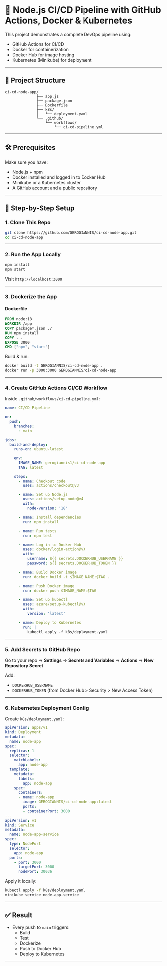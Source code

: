 # 🚀 Node.js CI/CD Pipeline with GitHub Actions, Docker & Kubernetes

This project demonstrates a complete DevOps pipeline using:
- GitHub Actions for CI/CD
- Docker for containerization
- Docker Hub for image hosting
- Kubernetes (Minikube) for deployment

---

## 📁 Project Structure

```
ci-cd-node-app/
              ├── app.js
              ├── package.json
              ├── Dockerfile
              ├── k8s/
              │   └── deployment.yaml
              └── .github/
                  └── workflows/
                      └── ci-cd-pipeline.yml
```

---

## 🛠️ Prerequisites

Make sure you have:
- Node.js + npm
- Docker installed and logged in to Docker Hub
- Minikube or a Kubernetes cluster
- A GitHub account and a public repository

---

## 🔧 Step-by-Step Setup

### 1. Clone This Repo

```bash
git clone https://github.com/GEROGIANNIS/ci-cd-node-app.git
cd ci-cd-node-app
```

---

### 2. Run the App Locally

```bash
npm install
npm start
```

Visit `http://localhost:3000`

---

### 3. Dockerize the App

#### Dockerfile

```Dockerfile
FROM node:18
WORKDIR /app
COPY package*.json ./
RUN npm install
COPY . .
EXPOSE 3000
CMD ["npm", "start"]
```

Build & run:

```bash
docker build -t GEROGIANNIS/ci-cd-node-app .
docker run -p 3000:3000 GEROGIANNIS/ci-cd-node-app
```

---

### 4. Create GitHub Actions CI/CD Workflow

Inside `.github/workflows/ci-cd-pipeline.yml`:

```yaml
name: CI/CD Pipeline

on:
  push:
    branches:
      - main

jobs:
  build-and-deploy:
    runs-on: ubuntu-latest

    env:
      IMAGE_NAME: gerogiannis1/ci-cd-node-app
      TAG: latest

    steps:
      - name: Checkout code
        uses: actions/checkout@v3

      - name: Set up Node.js
        uses: actions/setup-node@v4
        with:
          node-version: '18'

      - name: Install dependencies
        run: npm install

      - name: Run tests
        run: npm test

      - name: Log in to Docker Hub
        uses: docker/login-action@v3
        with:
          username: ${{ secrets.DOCKERHUB_USERNAME }}
          password: ${{ secrets.DOCKERHUB_TOKEN }}

      - name: Build Docker image
        run: docker build -t $IMAGE_NAME:$TAG .

      - name: Push Docker image
        run: docker push $IMAGE_NAME:$TAG

      - name: Set up kubectl
        uses: azure/setup-kubectl@v3
        with:
          version: 'latest'

      - name: Deploy to Kubernetes
        run: |
          kubectl apply -f k8s/deployment.yaml
```

---

### 5. Add Secrets to GitHub Repo

Go to your repo → **Settings** → **Secrets and Variables** → **Actions** → **New Repository Secret**

Add:
- `DOCKERHUB_USERNAME`
- `DOCKERHUB_TOKEN` (from Docker Hub > Security > New Access Token)

---

### 6. Kubernetes Deployment Config

Create `k8s/deployment.yaml`:

```yaml
apiVersion: apps/v1
kind: Deployment
metadata:
  name: node-app
spec:
  replicas: 1
  selector:
    matchLabels:
      app: node-app
  template:
    metadata:
      labels:
        app: node-app
    spec:
      containers:
      - name: node-app
        image: GEROGIANNIS/ci-cd-node-app:latest
        ports:
        - containerPort: 3000
---
apiVersion: v1
kind: Service
metadata:
  name: node-app-service
spec:
  type: NodePort
  selector:
    app: node-app
  ports:
    - port: 3000
      targetPort: 3000
      nodePort: 30036
```

Apply it locally:
```bash
kubectl apply -f k8s/deployment.yaml
minikube service node-app-service
```

---

## ✅ Result

- Every push to `main` triggers:
  - Build
  - Test
  - Dockerize
  - Push to Docker Hub
  - Deploy to Kubernetes

---

